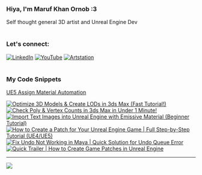   ### Hiya, I'm Maruf Khan Ornob :3
  Self thought general 3D artist and Unreal Engine Dev<br><br>

### Let's connect:
[![LinkedIn](https://img.shields.io/badge/LinkedIn-%230077B5.svg?logo=linkedin&logoColor=white)](https://linkedin.com/in/ornobmk) [![YouTube](https://img.shields.io/badge/YouTube-%23FF0000.svg?logo=YouTube&logoColor=white)](https://youtube.com/@buggybug1) [![Artstation](https://img.shields.io/badge/Artstation-%2313B5EA.svg?logo=artstation&logoColor=white)](https://ornobmk.artstation.com/) <br><br>

### My Code Snippets

[UE5 Assign Material Automation](https://gist.github.com/marufx86/8299521b64e56783e67498a7212876c3)

<!--- # Daily Tools:
![Blender](https://img.shields.io/badge/blender-%23F5792A.svg?style=for-the-badge&logo=blender&logoColor=white) 
![Python](https://img.shields.io/badge/python-3670A0?style=for-the-badge&logo=python&logoColor=ffdd54)
![Unreal Engine](https://img.shields.io/badge/unrealengine-%23313131.svg?style=for-the-badge&logo=unrealengine&logoColor=white)
![C++](https://img.shields.io/badge/c++-%2300599C.svg?style=for-the-badge&logo=c%2B%2B&logoColor=white)
![Figma](https://img.shields.io/badge/figma-%23F24E1E.svg?style=for-the-badge&logo=figma&logoColor=white)
![Canva](https://img.shields.io/badge/Canva-%2300C4CC.svg?style=for-the-badge&logo=Canva&logoColor=white) 
![Adobe Photoshop](https://img.shields.io/badge/adobe%20photoshop-%2331A8FF.svg?style=for-the-badge&logo=adobe%20photoshop&logoColor=white)
![Adobe Premiere Pro](https://img.shields.io/badge/Adobe%20Premiere%20Pro-9999FF.svg?style=for-the-badge&logo=Adobe%20Premiere%20Pro&logoColor=white) -->

<!-- BEGIN YOUTUBE-CARDS -->
[![Optimize 3D Models & Create LODs in 3ds Max (Fast Tutorial!)](https://ytcards.demolab.com/?id=M4N5s9DTj2M&title=Optimize+3D+Models+%26+Create+LODs+in+3ds+Max+%28Fast+Tutorial%21%29&lang=en&timestamp=1756551643&background_color=%230d1117&title_color=%23ffffff&stats_color=%23dedede&max_title_lines=1&width=250&border_radius=5 "Optimize 3D Models & Create LODs in 3ds Max (Fast Tutorial!)")](https://www.youtube.com/watch?v=M4N5s9DTj2M)
[![Check Poly & Vertex Counts in 3ds Max in Under 1 Minute!](https://ytcards.demolab.com/?id=DlrfPcfVDlg&title=Check+Poly+%26+Vertex+Counts+in+3ds+Max+in+Under+1+Minute%21&lang=en&timestamp=1755947701&background_color=%230d1117&title_color=%23ffffff&stats_color=%23dedede&max_title_lines=1&width=250&border_radius=5 "Check Poly & Vertex Counts in 3ds Max in Under 1 Minute!")](https://www.youtube.com/watch?v=DlrfPcfVDlg)
[![Import Text Images into Unreal Engine with Emissive Material (Beginner Tutorial)](https://ytcards.demolab.com/?id=BDENOKPlxKU&title=Import+Text+Images+into+Unreal+Engine+with+Emissive+Material+%28Beginner+Tutorial%29&lang=en&timestamp=1755342903&background_color=%230d1117&title_color=%23ffffff&stats_color=%23dedede&max_title_lines=1&width=250&border_radius=5 "Import Text Images into Unreal Engine with Emissive Material (Beginner Tutorial)")](https://www.youtube.com/watch?v=BDENOKPlxKU)
[![How to Create a Patch for Your Unreal Engine Game | Full Step-by-Step Tutorial (UE4/UE5)](https://ytcards.demolab.com/?id=YGjzqtwhcnY&title=How+to+Create+a+Patch+for+Your+Unreal+Engine+Game+%7C+Full+Step-by-Step+Tutorial+%28UE4%2FUE5%29&lang=en&timestamp=1754739033&background_color=%230d1117&title_color=%23ffffff&stats_color=%23dedede&max_title_lines=1&width=250&border_radius=5 "How to Create a Patch for Your Unreal Engine Game | Full Step-by-Step Tutorial (UE4/UE5)")](https://www.youtube.com/watch?v=YGjzqtwhcnY)
[![Fix Undo Not Working in Maya | Quick Solution for Undo Queue Error](https://ytcards.demolab.com/?id=x4dZv79gQlI&title=Fix+Undo+Not+Working+in+Maya+%7C+Quick+Solution+for+Undo+Queue+Error&lang=en&timestamp=1754134257&background_color=%230d1117&title_color=%23ffffff&stats_color=%23dedede&max_title_lines=1&width=250&border_radius=5 "Fix Undo Not Working in Maya | Quick Solution for Undo Queue Error")](https://www.youtube.com/watch?v=x4dZv79gQlI)
[![Quick Trailer | How to Create Game Patches in Unreal Engine](https://ytcards.demolab.com/?id=aZDcMk0Pq6c&title=Quick+Trailer+%7C+How+to+Create+Game+Patches+in+Unreal+Engine&lang=en&timestamp=1753528500&background_color=%230d1117&title_color=%23ffffff&stats_color=%23dedede&max_title_lines=1&width=250&border_radius=5 "Quick Trailer | How to Create Game Patches in Unreal Engine")](https://www.youtube.com/watch?v=aZDcMk0Pq6c)
<!-- END YOUTUBE-CARDS -->


---
[![](https://visitcount.itsvg.in/api?id=marufx86&icon=1&color=0)](https://visitcount.itsvg.in)

<!-- Proudly created with GPRM ( https://gprm.itsvg.in ) -->
